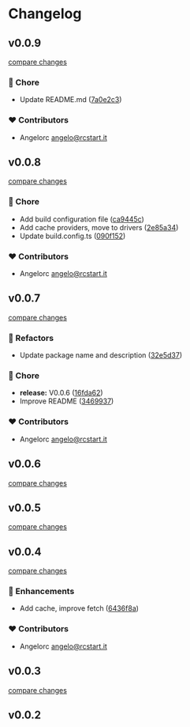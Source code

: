 # Changelog

## v0.0.9

[compare changes](https://github.com/angelorc/cosmos-fetch/compare/v0.0.8...v0.0.9)

### 🏡 Chore

- Update README.md ([7a0e2c3](https://github.com/angelorc/cosmos-fetch/commit/7a0e2c3))

### ❤️ Contributors

- Angelorc <angelo@rcstart.it>

## v0.0.8

[compare changes](https://github.com/angelorc/cosmos-fetch/compare/v0.0.7...v0.0.8)

### 🏡 Chore

- Add build configuration file ([ca9445c](https://github.com/angelorc/cosmos-fetch/commit/ca9445c))
- Add cache providers, move to drivers ([2e85a34](https://github.com/angelorc/cosmos-fetch/commit/2e85a34))
- Update build.config.ts ([090f152](https://github.com/angelorc/cosmos-fetch/commit/090f152))

### ❤️ Contributors

- Angelorc <angelo@rcstart.it>

## v0.0.7

[compare changes](https://github.com/angelorc/cosmos-fetch/compare/v0.0.5...v0.0.7)

### 💅 Refactors

- Update package name and description ([32e5d37](https://github.com/angelorc/cosmos-fetch/commit/32e5d37))

### 🏡 Chore

- **release:** V0.0.6 ([16fda62](https://github.com/angelorc/cosmos-fetch/commit/16fda62))
- Improve README ([3469937](https://github.com/angelorc/cosmos-fetch/commit/3469937))

### ❤️ Contributors

- Angelorc <angelo@rcstart.it>

## v0.0.6

[compare changes](https://github.com/angelorc/cosmos-fetch/compare/v0.0.5...v0.0.6)

## v0.0.5

[compare changes](https://github.com/angelorc/cosmos-fetch/compare/v0.0.4...v0.0.5)

## v0.0.4

[compare changes](https://github.com/angelorc/cosmos-fetch/compare/v0.0.3...v0.0.4)

### 🚀 Enhancements

- Add cache, improve fetch ([6436f8a](https://github.com/angelorc/cosmos-fetch/commit/6436f8a))

### ❤️ Contributors

- Angelorc <angelo@rcstart.it>

## v0.0.3

[compare changes](https://github.com/angelorc/cosmos-fetch/compare/v0.0.2...v0.0.3)

## v0.0.2
